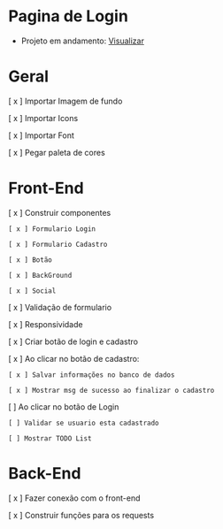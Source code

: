 # Pagina de Login

- Projeto em andamento: <a href=https://login-page-zdeep10.vercel.app/>Visualizar</a>

# Geral

[ x ] Importar Imagem de fundo

[ x ] Importar Icons

[ x ] Importar Font

[ x ] Pegar paleta de cores

# Front-End

[ x ] Construir componentes

    [ x ] Formulario Login

    [ x ] Formulario Cadastro

    [ x ] Botão

    [ x ] BackGround

    [ x ] Social

[ x ] Validação de formulario

[ x ] Responsividade

[ x ] Criar botão de login e cadastro

[ x ] Ao clicar no botão de cadastro:

    [ x ] Salvar informações no banco de dados

    [ x ] Mostrar msg de sucesso ao finalizar o cadastro

[ ] Ao clicar no botão de Login

    [ ] Validar se usuario esta cadastrado
    
    [ ] Mostrar TODO List

# Back-End

[ x ] Fazer conexão com o front-end

[ x ] Construir funções para os requests
